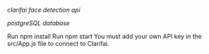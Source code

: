 *clarifai face detection api*

*postgreSQL database*

Run npm install
Run npm start
You must add your own API key in the src/App.js file to connect to Clarifai.
